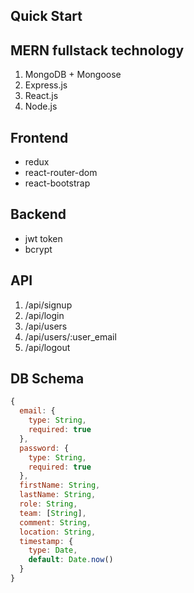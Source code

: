 Quick Start
------------



MERN fullstack technology
-----

1. MongoDB + Mongoose
1. Express.js
1. React.js
1. Node.js


Frontend
---------

- redux
- react-router-dom
- react-bootstrap


Backend
---------

- jwt token
- bcrypt



API
----

1. /api/signup
1. /api/login
1. /api/users
1. /api/users/:user_email
1. /api/logout


DB Schema
-----------

```javascript
{
  email: {
    type: String,
    required: true
  },
  password: {
    type: String,
    required: true
  },
  firstName: String,
  lastName: String,
  role: String,
  team: [String],
  comment: String,
  location: String,
  timestamp: {
    type: Date,
    default: Date.now()
  }
}
```